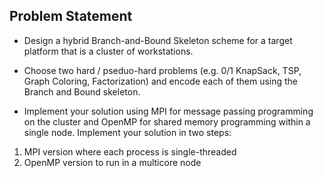 ##  Problem Statement


* Design a hybrid Branch-and-Bound Skeleton scheme for a target platform that
is a cluster of workstations.  



* Choose two hard / pseduo-hard problems (e.g. 0/1 KnapSack, TSP, Graph
Coloring, Factorization) and encode each of them using the Branch and Bound
skeleton.


* Implement your solution using MPI for message passing programming on the
cluster and OpenMP for shared memory programming within a single node.
Implement your solution in two steps:

1. MPI version where each process is single-threaded
2. OpenMP version to run in a multicore node



